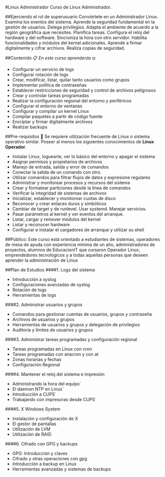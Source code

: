 #Linux Administrador
Curso de Linux Administrador.

##Ejerciendo el rol de superusuario
Conviértete en un Administrador Linux. Examina los eventos del sistema. Aprende la seguridad fundamental en la gestión de usuarios. Delega privilegios. Adapta el ambiente de acuerdo a la región geográfica que necesites. Planifica tareas. Configura el reloj del hardware y del software. Sincroniza la hora con otro servidor. Habilita funcionalidades y módulos del kernel adicionales. Aprende a firmar digitalmente y cifrar archivos. Realiza copias de seguridad.

##Contenido 📋
_En este curso aprenderás a:_
* Configurar un servicio de logs
* Configurar rotación de logs
* Crear, modificar, listar, quitar tanto usuarios como grupos
* Implementar política de contraseñas
* Establecer restricciones de seguridad y control de archivos peligrosos
* Crear y controlar tareas programadas
* Realizar la configuración regional del entorno y periféricos
* Configurar el entorno de ventanas
* Configurar y compilar un kernel Linux
* Compilar paquetes a partir de código fuente
* Encriptar y firmar digitalmente archivos
* Realizar backups

##Pre-requisitos 🔧
Se requiere utilización frecuente de Linux o sistema operativo similar. Poseer al menos los siguientes conocimientos de **Linux Operador**.

* Instalar Linux, loguearte, ver lo básico del entorno y apagar el sistema
* Asignar permisos y propietarios de archivos
* Manejo de entrada, salida y error de comandos
* Conectar la salida de un comando con otro.
* Utilizar comandos para filtrar flujos de datos y expresione regulares
* Administrar y monitorear procesos y recursos del sistema
* Crear y formatear particiones desde la línea de comandos
* Verificar la integridad de sistemas de archivos
* Inicializar, establecer y monitorear cuotas de disco
* Reconocer y crear enlaces duros y simbólicos
* Cambiar de target y de runlevel. Usar systemd. Manejar servicios.
* Pasar parámetros al kernel y ver eventos del arranque.
* Listar, cargar y remover módulos del kernel
* Listar y reconocer hardware
* Configurar e instalar el cargadores de arranque y utilizar su shell

##Público:
Este curso está orientado a estudiantes de sistemas, operadores de mesa de ayuda con experiencia mínima de un año, administradores de proyectos, alumnos de EducacionIT que cursaron Operador Linux, emprendedores tecnológicos y a todas aquellas personas que deseen aprender la administración de Linux

##Plan de Estudios
####1. Logs del sistema
* Introducción a syslog
* Configuraciones avanzadas de syslog
* Rotación de logs
* Herramientas de logs

####2. Administrar usuarios y grupos
* Comandos para gestionar cuentas de usuarios, grupos y contraseña
* Archivos de usuarios y grupos
* Herramientas de usuarios y grupos y delegación de privilegios
* Auditoría y límites de usuarios y grupos

####3. Administrar tareas programadas y configuración regional
* Tareas programadas en Linux con cron
* Tareas programadas con anacron y con at
* Zonas horarias y fechas
* Configuración Regional

####4. Mantener el reloj del sistema e impresión
* Administrando la hora del equipo`
* El daemon NTP en Linux`
* Introducción a CUPS`
* Trabajando con impresoras desde CUPS`

####5. X Windows System
* Instalación y configuración de X
* El gestor de pantallas
* Utilización de LVM
* Utilización de RAID

####6. Cifrado con GPG y backups
* GPG: Introducción y claves
* Cifrado y otras operaciones con gpg
* Introducción a backup en Linux
* Herramientas avanzadas y sistemas de backups

